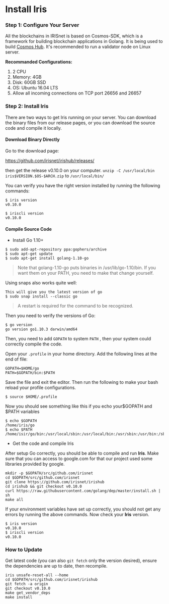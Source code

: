 # Install Iris

### Step 1: Configure Your Server

All the blockchains in IRISnet is based on Cosmos-SDK, which is a framework for building blockchain applications in Golang. It is being used to build [Cosmos Hub](https://cosmos.network/). It's recommended to run a validator node on Linux server.

**Recommanded Configurations:**

1. 2 CPU
2. Memory: 4GB
3. Disk: 60GB SSD
4. OS: Ubuntu 16.04 LTS
5. Allow all incoming connections on TCP port 26656 and 26657

### Step 2: Install Iris

There are two ways to get Iris running on your server. You can download the binary files from our release pages, or you can download the source code and compile it locally.

#### Download Binary Directly

Go to the download page: 

https://github.com/irisnet/irishub/releases/  

then get the release v0.10.0 on your computer.
`unzip -C /usr/local/bin  iris$VERSION.$OS-$ARCH.zip` to `/usr/local/bin/ ` 

You can verify you have the right version installed by running the following commands:

```
$ iris version
v0.10.0

$ iriscli version
v0.10.0
```

#### Compile Source Code

- Install Go 1.10+

```
$ sudo add-apt-repository ppa:gophers/archive
$ sudo apt-get update
$ sudo apt-get install golang-1.10-go
```

> Note that golang-1.10-go puts binaries in /usr/lib/go-1.10/bin. If you want them on your PATH, you need to make that change yourself.

Using snaps also works quite well:

```
This will give you the latest version of go
$ sudo snap install --classic go
```

> A restart is required for the command to be recognized.

Then you need to verify the versions of Go:

```
$ go version
go version go1.10.3 darwin/amd64
```

Then, you need to add `GOPATH` to system `PATH` , then your system could correctly compile the code.

Open your `.profile` in your home directory. Add the following lines at the end of file:

```
GOPATH=$HOME/go
PATH=$GOPATH/bin:$PATH
```

Save the file and exit the editor. Then run the following to make your bash reload your profile configurations.

```
$ source $HOME/.profile
```

Now you should see something like this if you echo your\$GOPATH and \$PATH variables

```
$ echo $GOPATH
/home/iris/go
$ echo $PATH
/home/isir/go/bin:/usr/local/sbin:/usr/local/bin:/usr/sbin:/usr/bin:/sbin:/bin
```

- Get the code and compile Iris

After setup Go correctly, you should be able to compile and run **Iris**.
Make sure that you can access to google.com for that our project used some libraries provided by google.
```
mkdir -p $GOPATH/src/github.com/irisnet
cd $GOPATH/src/github.com/irisnet
git clone https://github.com/irisnet/irishub
cd irishub && git checkout v0.10.0
curl https://raw.githubusercontent.com/golang/dep/master/install.sh | sh
make all
```

If your environment variables have set up correctly, you should not get any errors by running the above commands.
Now check your **Iris** version.

```
$ iris version
v0.10.0
$ iriscli version
v0.10.0
```

### How to Update

Get latest code (you can also `git fetch` only the version desired), ensure the dependencies are up to date, then recompile.

```
iris unsafe-reset-all --home
cd $GOPATH/src/github.com/irisnet/irishub
git fetch -a origin
git checkout v0.10.0
make get_vendor_deps
make install
```